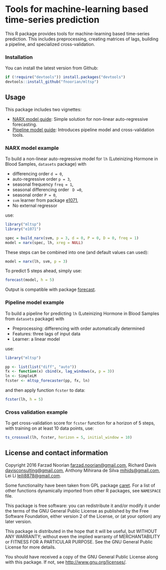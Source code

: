  Tools for machine-learning based time-series prediction
========================================================

This R package provides tools for machine-learning based time-series prediction.
This includes preprocessing, creating matrices of lags, building a pipeline, and
specialized cross-validation.

### Installation

You can install the latest version from Github:
```R
if (!require("devtools")) install.packages("devtools")
devtools::install_github("fnoorian/mltsp")
```

## Usage

This package includes two vignettes:

 * [NARX model guide](https://fnoorian.github.io/mltsp/inst/doc/narx_guide.html): Simple solution for non-linear auto-regressive forecasting.
 * [Pipeline model guide](https://fnoorian.github.io/mltsp/inst/doc/pipeline_guide.html): Introduces pipeline model and cross-validation tools.

### NARX model example

To build a non-linear auto-regressive model for 
`lh` (Luteinizing Hormone in Blood Samples, `datasets` package) with

 * differencing order `d = 0`,
 * auto-regressive order `p = 3`,
 * seasonal frequency `freq = 1`,
 * seasonal differencing order ` D =0`,
 * seasonal order `P = 0`,
 * `svm` learner from package [e1071](https://cran.r-project.org/package=e1071),
 * No external regressor

use:
```R
library("mltsp")
library("e1071")

spec = build_narx(svm, p = 3, d = 0, P = 0, D = 0, freq = 1)
model = narx(spec, lh, xreg = NULL)
```

These steps can be combined into one (and default values can used):
```R
model = narx(lh, svm, p = 3)
```

To predict 5 steps ahead, simply use:
```R
forecast(model, h = 5)
```

Output is compatible with package [forecast](https://cran.r-project.org/package=forecast).

### Pipeline model example

To build a pipeline for predicting
`lh` (Luteinizing Hormone in Blood Samples from `datasets` package) with
 
 * Preprocessing: differencing with order automatically determined
 * Features: three lags of input data
 * Learner: a linear model
 
use:

```R
library("mltsp")

pp <- list(list("diff", "auto"))
fx <- function(x) cbind(x, lag_windows(x, p = 3))
ln <- SimpleLM
fcster <- mltsp_forecaster(pp, fx, ln)
```

and then apply function `fcster` to data:

```R
fcster(lh, h = 5)
```

### Cross validation example

To get cross-validation score for `fcster` function for a horizon of 5 steps,
with training on at least 10 data points, use:

```R
ts_crossval(lh, fcster, horizon = 5, initial_window = 10)
```

## License and contact information

Copyright 2016 Farzad Noorian <farzad.noorian@gmail.com>, Richard Davis <davisconsulting@gmail.com>,
 Anthony Mihirana de Silva <mihids@gmail.com>, Lei Li <leili8878@gmail.com>.

Some functionality have been taken from GPL package [caret](https://cran.r-project.org/package=caret).
For a list of other functions dynamically imported from other R packages, see `NAMESPACE` file.

This package is free software: you can redistribute it and/or modify
it under the terms of the GNU General Public License as published by
the Free Software Foundation, either version 2 of the License, or
(at your option) any later version.

This package is distributed in the hope that it will be useful,
but WITHOUT ANY WARRANTY; without even the implied warranty of
MERCHANTABILITY or FITNESS FOR A PARTICULAR PURPOSE.  See the
GNU General Public License for more details.

You should have received a copy of the GNU General Public License
along with this package.  If not, see <http://www.gnu.org/licenses/>.
